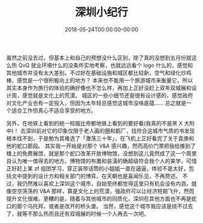 ﻿---
title: 深圳小纪行
tags: [游记]
date: 2018-05-24T00:00:00-00:00
---

虽然之前没去过，但基本上和自己的预想没什么区别，除了真的没想到五月份就这么热 QvQ
就业环境什么的没条件实地考察，也就远远看个 logo 什么的，感觉和其他城市并没有太大差别。不过好在基础设施和城区都比较新，空气和绿化炒鸡棒，感觉是一个很积极向上的地方？
本来也不能用一个旅游城市来衡量它，所以其实本身作为旅行的体验的确好像也不怎么样，再加上正好没赶上双年双城展和设计周，感觉就是文化上的荒漠。
城区的一些小细节还是很有设计感的，感觉政府对文化产业也有一定投入，但因为太年轻总感觉这城市没啥底蕴……
总之就是一个适合工作但真心不适合享受的地方。

<!--truncate-->

另外，在地铁上看到的统一校服比帝都地铁上看到的要好看(我真的不是黑 X 大附中)！
去深圳前对它的印象仅限于老人画的圈和鹅厂，找符合这城市气质的书发现根本找不到，于是勉为其难选了「激荡三十年」，在飞机上正好看完了关于袁庚和他的蛇口那段。
其实我一开始是对那个 V&A 感兴趣，然而高价门票把我给推到了楼上的免费展馆，就是那个蛇口改革开放博物馆，没想到这儿竟然成了这一个周里自认为唯一值得去的地方。博物馆的布置和装潢的确超级符合我个人的美学，可惜正好赶上某 zf 组团学习，穿正装带话筒的小姐姐一直在逼逼，体验不是太好，包括文中提到的设计方和相关部门的博弈，在天朝也是喜闻乐见，不再赘述。
不过，我仍然难以喜欢上深圳这个城市，自始至终都觉得这里只有机会没有内涵，就像空空荡荡的 V&A 那样，算是文化上的荒漠，强政府可以让经济短期飞升，然而提升文化很难。更糟的是，随着与其他城市的同质化，深圳在其他方面也不再是蛇口的那个乌托邦，或者是改开的桥头堡。
当然，感觉这个城市我应该是绕不过去了，就等不那么热而且还有双城展的时候一个人再去一次吧。
